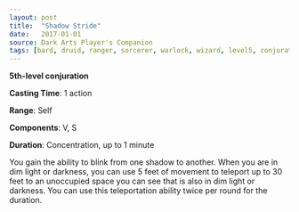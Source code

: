 ```yaml
---
layout: post
title:  "Shadow Stride"
date:   2017-01-01
source: Dark Arts Player's Companion
tags: [bard, druid, ranger, sorcerer, warlock, wizard, level5, conjuration, hb]
---
```


**5th-level conjuration**

**Casting Time**: 1 action

**Range**: Self

**Components**: V, S

**Duration**: Concentration, up to 1 minute

You gain the ability to blink from one shadow to another. When you are in dim light or darkness, you can use 5 feet of movement to teleport up to 30 feet to an unoccupied space you can see that is also in dim light or darkness. You can use this teleportation ability twice per round for the duration.
